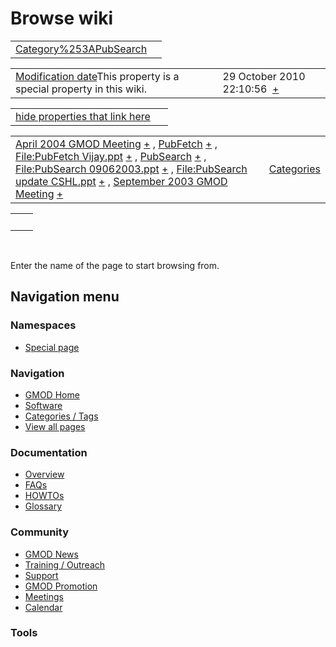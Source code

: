 



<span id="top"></span>




# <span dir="auto">Browse wiki</span>






|                                                                     |     |
|---------------------------------------------------------------------|-----|
| [Category%253APubSearch](/wiki/Category%253APubSearch "Category%253APubSearch") |     |

|  |  |
|----|----|
| <span class="smw-highlighter" data-type="1" state="inline" data-title="Property"><span class="smwbuiltin">[Modification date](/wiki/Property:Modification_date "Property:Modification date")</span><span class="smwttcontent">This property is a special property in this wiki.</span></span> | <span class="smwb-value">29 October 2010 22:10:56  <span class="smwsearch">[+](/wiki/Special%253ASearchByProperty/Modification-20date/29-20October-202010-2022:10:56 "Special%253ASearchByProperty/Modification-20date/29-20October-202010-2022:10:56")</span></span> |

<span id="smw_browse_incoming"></span>

|  |  |
|----|----|
| [hide properties that link here](/mediawiki/index.php?title=Special:Browse&offset=0&dir=out&article=Category%253APubSearch)  |  |

|  |  |
|----|----|
| <span class="smwb-ivalue">[April 2004 GMOD Meeting](/wiki/April_2004_GMOD_Meeting "April 2004 GMOD Meeting") <span class="smwbrowse">[+](/wiki/Special%253ABrowse/April-202004-20GMOD-20Meeting "Special%253ABrowse/April-202004-20GMOD-20Meeting")</span></span> , <span class="smwb-ivalue">[PubFetch](/wiki/PubFetch "PubFetch") <span class="smwbrowse">[+](/wiki/Special%253ABrowse/PubFetch "Special%253ABrowse/PubFetch")</span></span> , <span class="smwb-ivalue">[File:PubFetch Vijay.ppt](https://raw.githubusercontent.com/GMOD/gmod.github.io/main/mediawiki/images/f/f8/PubFetch_Vijay.ppt "File:PubFetch Vijay.ppt") <span class="smwbrowse">[+](/wiki/Special%253ABrowse/File:PubFetch-20Vijay.ppt "Special%253ABrowse/File:PubFetch-20Vijay.ppt")</span></span> , <span class="smwb-ivalue">[PubSearch](/wiki/PubSearch "PubSearch") <span class="smwbrowse">[+](/wiki/Special%253ABrowse/PubSearch "Special%253ABrowse/PubSearch")</span></span> , <span class="smwb-ivalue">[File:PubSearch 09062003.ppt](https://raw.githubusercontent.com/GMOD/gmod.github.io/main/mediawiki/images/0/0e/PubSearch_09062003.ppt "File:PubSearch 09062003.ppt") <span class="smwbrowse">[+](/wiki/Special%253ABrowse/File:PubSearch-2009062003.ppt "Special%253ABrowse/File:PubSearch-2009062003.ppt")</span></span> , <span class="smwb-ivalue">[File:PubSearch update CSHL.ppt](https://raw.githubusercontent.com/GMOD/gmod.github.io/main/mediawiki/images/8/8c/PubSearch_update_CSHL.ppt "File:PubSearch update CSHL.ppt") <span class="smwbrowse">[+](/wiki/Special%253ABrowse/File:PubSearch-20update-20CSHL.ppt "Special%253ABrowse/File:PubSearch-20update-20CSHL.ppt")</span></span> , <span class="smwb-ivalue">[September 2003 GMOD Meeting](/wiki/September_2003_GMOD_Meeting "September 2003 GMOD Meeting") <span class="smwbrowse">[+](/wiki/Special%253ABrowse/September-202003-20GMOD-20Meeting "Special%253ABrowse/September-202003-20GMOD-20Meeting")</span></span> | [Categories](/wiki/Special%253ACategories "Special%253ACategories") |

|     |     |
|-----|-----|
|     |     |

 

Enter the name of the page to start browsing from.  








## Navigation menu



### Namespaces

- <span id="ca-nstab-special">[Special
  page](/wiki/Special%253ABrowse/Category%253APubSearch "This is a special page, you cannot edit the page itself")</span>






### Navigation



- <span id="n-GMOD-Home">[GMOD Home](/wiki/Main_Page)</span>
- <span id="n-Software">[Software](/wiki/GMOD_Components)</span>
- <span id="n-Categories-.2F-Tags">[Categories /
  Tags](/wiki/Categories)</span>
- <span id="n-View-all-pages">[View all
  pages](/wiki/Special:AllPages)</span>




### Documentation



- <span id="n-Overview">[Overview](/wiki/Overview)</span>
- <span id="n-FAQs">[FAQs](/wiki/Category%253AFAQ)</span>
- <span id="n-HOWTOs">[HOWTOs](/wiki/Category%253AHOWTO)</span>
- <span id="n-Glossary">[Glossary](/wiki/Glossary)</span>




### Community



- <span id="n-GMOD-News">[GMOD News](/wiki/GMOD_News)</span>
- <span id="n-Training-.2F-Outreach">[Training /
  Outreach](/wiki/Training_and_Outreach)</span>
- <span id="n-Support">[Support](/wiki/Support)</span>
- <span id="n-GMOD-Promotion">[GMOD
  Promotion](/wiki/GMOD_Promotion)</span>
- <span id="n-Meetings">[Meetings](/wiki/Meetings)</span>
- <span id="n-Calendar">[Calendar](/wiki/Calendar)</span>




### Tools












<!-- -->




